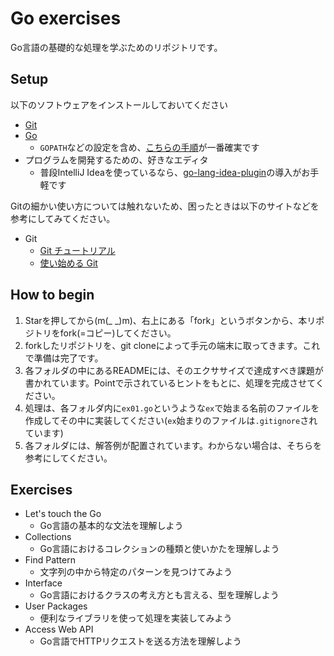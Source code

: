 # Go exercises

Go言語の基礎的な処理を学ぶためのリポジトリです。

## Setup

以下のソフトウェアをインストールしておいてください

* [Git](https://git-scm.com/)
* [Go](http://golang-jp.org/)
  * `GOPATH`などの設定を含め、[こちらの手順](http://www.golangbootcamp.com/book/get_setup)が一番確実です
* プログラムを開発するための、好きなエディタ
  * 普段IntelliJ Ideaを使っているなら、[go-lang-idea-plugin](https://github.com/go-lang-plugin-org/go-lang-idea-plugin)の導入がお手軽です

Gitの細かい使い方については触れないため、困ったときは以下のサイトなどを参考にしてみてください。

* Git
  * [Git チュートリアル](https://www.atlassian.com/ja/git/tutorial/git-basics)
  * [使い始める Git](http://qiita.com/icoxfog417/items/617094c6f9018149f41f)

## How to begin

1. Starを押してから(m(_ _)m)、右上にある「fork」というボタンから、本リポジトリをfork(=コピー)してください。
2. forkしたリポジトリを、git cloneによって手元の端末に取ってきます。これで準備は完了です。
3. 各フォルダの中にあるREADMEには、そのエクササイズで達成すべき課題が書かれています。Pointで示されているヒントをもとに、処理を完成させてください。
4. 処理は、各フォルダ内に`ex01.go`というような`ex`で始まる名前のファイルを作成してその中に実装してください(`ex`始まりのファイルは`.gitignore`されています)
5. 各フォルダには、解答例が配置されています。わからない場合は、そちらを参考にしてください。

## Exercises

* Let's touch the Go
  * Go言語の基本的な文法を理解しよう
* Collections
  * Go言語におけるコレクションの種類と使いかたを理解しよう
* Find Pattern
  * 文字列の中から特定のパターンを見つけてみよう
* Interface
  * Go言語におけるクラスの考え方とも言える、型を理解しよう
* User Packages
  * 便利なライブラリを使って処理を実装してみよう
* Access Web API
  * Go言語でHTTPリクエストを送る方法を理解しよう
